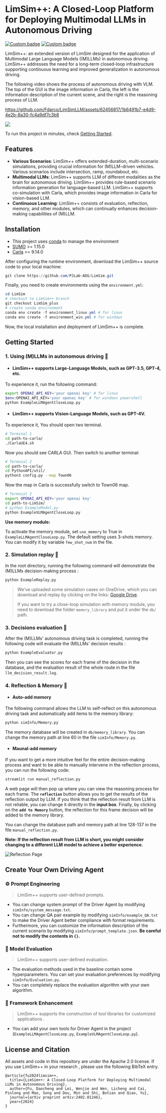 # LimSim++: A Closed-Loop Platform for Deploying Multimodal LLMs in Autonomous Driving

[![Custom badge](https://img.shields.io/badge/paper-Arxiv-b31b1b?logo=arxiv&logoColor=white)](https://arxiv.org/abs/2402.01246)
[![Custom badge](https://img.shields.io/badge/Project-page-green?logo=document)](https://pjlab-adg.github.io/limsim_plus/)

LimSim++: an extended version of LimSim designed for the application of Multimodal Large Language Models ((M)LLMs) in autonomous driving. LimSim++ addresses the need for a long-term closed-loop infrastructure supporting continuous learning and improved generalization in autonomous driving.

The following video shows the process of autonomous driving with VLM.  The top of the GUI is the image information in Carla, the left is the information description of the current scene, and the right is the reasoning process of LLM.

https://github.com/Fdarco/LimSimLLM/assets/62456817/1b6491b7-e4d9-4e2b-8a30-fc4a9df7c3b8

[![](https://www.bilibili.com/video/BV1Eu4m1M7Y4)](https://www.bilibili.com/video/BV1Eu4m1M7Y4)

To run this project in minutes, check [Getting Started](#Getting-Started).

## Features

- **Various Scenarios**: LimSim++ offers extended-duration, multi-scenario simulations, providing crucial information for (M)LLM-driven vehicles. Various scenarios include intersection, ramp, roundabout, etc.
- **Multimodal LLMs**: LimSim++ supports LLM of different modalities as the brain for autonomous driving. LimSim++ provides rule-based scenario information generation for language-based LLM. LimSim++ supports co-simulation with Carla, which provides image information in Carla for vision-based LLM.
- **Continuous Learning**: LimSim++ consists of evaluation, reflection, memory, and other modules, which can continually enhances decision-making capabilities of (M)LLM.

## Installation

- This project uses [conda](https://github.com/conda/conda) to manage the environment
- [SUMO](https://www.eclipse.org/sumo/) >= 1.15.0
- [Carla](https://github.com/carla-simulator/carla) >= 9.14.0

After configuring the runtime environment, download the LimSim++ source code to your local machine:

```powershell
git clone https://github.com/PJLab-ADG/LimSim.git
```

Finally, you need to create environments using the ``environment.yml``:

```powershell
cd LimSim
# checkout to LimSim++ branch
git checkout LimSim_plus
# create conda environment
conda env create -f environment_linux.yml # for linux
conda env create -f environment_win.yml # for windows
```

Now, the local installation and deployment of LimSim++ is complete.

## Getting Started

### 1. Using (M)LLMs in autonomous driving 🚙

- #### LimSim++ supports Large-Language Models, such as GPT-3.5, GPT-4, etc.

To experience it, run the following command:

```bash
export OPENAI_API_KEY='your openai key' # for linux
$env:OPENAI_API_KEY='your openai key' # for windows powershell
python ExampleLLMAgentCloseLoop.py 
```

- #### LimSim++ supports Vision-Language Models, such as GPT-4V.

To experience it, You should open two terminal.

```bash
# Terminal 1
cd path-to-carla/
./CarlaUE4.sh
```

Now you should see CARLA GUI. Then switch to another terminal:

```bash
# Termnial 2
cd path-to-carla/
cd PythonAPI/util/
python3 config.py --map Town06
```

Now the map in Carla is successfully switch to Town06 map.

```bash
# Termnial 2
export OPENAI_API_KEY='your openai key'
cd path-to-LimSim/
# python ExampleModel.py
python ExampleVLMAgentCloseLoop.py
```

**Use memory module:**

To activate the memory module, set ``use_memory`` to True in ``ExampleLLMAgentCloseLoop.py``. The default setting uses 3-shots memory. You can modify it by variable `few_shot_num` in the file.

### 2. Simulation replay 🎥

In the root directory, running the following command will demonstrate the (M)LLMs decision-making process :

```bash
python ExampleReplay.py
```

> We've uploaded some simulation cases on OneDrive, which you can download and replay by clicking on the links: [Google Drive](https://drive.google.com/drive/folders/1x2H-wkl1XyxkSzkdMfnEEJMzn3QHnN_0?usp=drive_link).
>
> If you want to try a close-loop simulation with memory module, you need to download the folder `memory_library` and put it under the `db/` path.

### 3. Decisions evaluation 📝

After the (M)LLMs' autonomous driving task is completed, running the following code will evaluate the (M)LLMs' decision results :

```bash
python ExampleEvaluator.py
```

Then you can see the scores for each frame of the decision in the database, and the evaluation result of the whole route in the file ``llm_decision_result.log``.

### 4. Reflection & Memory 🧐

- #### Auto-add memory

The following command allows the LLM to self-reflect on this autonomous driving task and automatically add items to the memory library:

```bash
python simInfo/Memory.py
```

The memory database will be created in ``db/memory_library``. You can change the memory path at line 60 in the file ``simInfo/Memory.py``.

- #### Maunal-add memory

If you want to get a more intuitive feel for the entire decision-making process and want to be able to manually intervene in the reflection process, you can run the following code:

```bash
streamlit run manual_reflection.py
```

A web page will then pop up where you can view the reasoning process for each frame. The **`reflection`** button allows you to get the results of the reflection output by LLM. If you think that the reflection result from LLM is not reliable, you can change it directly in the **input box**. Finally, by clicking on the **`add to Memory`** button, the reflection for this frame decision will be added to the memory library.

You can change the database path and memory path at line 128-137 in the file ``manual_reflection.py``.

**Note: If the reflection result from LLM is short, you might consider changing to a different LLM model to achieve a better experience.**

![Reflection Page](fig/manual_reflection_page.png)

## Create Your Own Driving Agent

### ⚙️ Prompt Engineering

> LimSim++ supports user-defined prompts.

- You can change system prompt of the Driver Agent by modifying ``simInfo/system_message.txt``.
- You can change QA pair example by modifying ``simInfo/example_QA.txt`` to make the Driver Agent better compliance with format requirements.
- Furthermore, you can customize the information description of the current scenario by modifying ``simInfo/prompt_template.json``. **Be careful not to modify the contents in `{}`.**

### 💯 Model Evaluation

> LimSim++ supports user-defined evaluation.

- The evaluation methods used in the baseline contain some hyperparameters. You can set your evaluation preferences by modifying ``simInfo/Evaluation.py``.
- You can completely replace the evaluation algorithm with your own algorithm.

### 🦾 Framework Enhancement

> LimSim++ supports the construction of tool libraries for customized applications .

- You can add your own tools for Driver Agent in the project (``ExampleLLMAgentCloseLoop.py``, ``ExampleVLMAgentCloseLoop.py``).

## License and Citation

All assets and code in this repository are under the Apache 2.0 license. If you use LimSim++ in your research , please use the following BibTeX entry.

```
@article{fu2024limsim++,
  title={LimSim++: A Closed-Loop Platform for Deploying Multimodal LLMs in Autonomous Driving},
  author={Fu, Daocheng and Lei, Wenjie and Wen, Licheng and Cai, Pinlong and Mao, Song and Dou, Min and Shi, Botian and Qiao, Yu},
  journal={arXiv preprint arXiv:2402.01246},
  year={2024}
}
```

